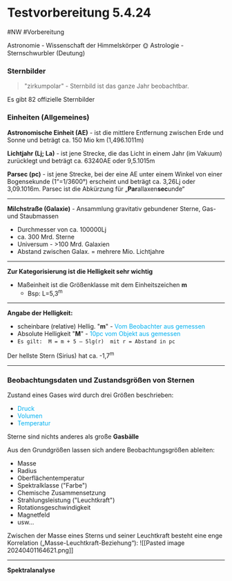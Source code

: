 # Testvorbereitung 5.4.24
#NW #Vorbereitung 

Astronomie - Wissenschaft der Himmelskörper 🌞
Astrologie - Sternschwurbler (Deutung) 

### Sternbilder

>"zirkumpolar" - Sternbild ist das ganze Jahr beobachtbar.

Es gibt 82 offizielle Sternbilder


### Einheiten (Allgemeines)

**Astronomische Einheit (AE)** - ist die mittlere Entfernung zwischen Erde und Sonne und beträgt ca. 150 Mio km (1,496.1011m)

**Lichtjahr (Lj; La)** - ist jene Strecke, die das Licht in einem Jahr (im Vakuum) zurücklegt und beträgt ca. 63240AE oder 9,5.1015m

**Parsec (pc)** - ist jene Strecke, bei der eine AE unter einem Winkel von einer Bogensekunde (1“=1/3600°) erscheint und beträgt ca. 3,26Lj oder 3,09.1016m. Parsec ist die Abkürzung für „**Par**allaxen**sec**unde“

****
**Milchstraße (Galaxie)** - Ansammlung gravitativ gebundener Sterne, Gas- und Staubmassen
- Durchmesser von ca. 100000Lj
- ca. 300 Mrd. Sterne
- Universum - >100 Mrd. Galaxien
- Abstand zwischen Galax. = mehrere Mio. Lichtjahre
****
**Zur Kategorisierung ist die Helligkeit sehr wichtig**
- Maßeinheit ist die Größenklasse mit dem Einheitszeichen **m**
	- Bsp: L=5,3<sup>m</sup>
****
**Angabe der Helligkeit:**
- scheinbare (relative) Hellig. "**m**" - <span style="color:#00b0f0">Vom Beobachter aus gemessen</span>
- Absolute Helligkeit "**M**" - <span style="color:#00b0f0">10pc vom Objekt aus gemessen</span>
- `Es gilt:  M = m + 5 – 5lg(r)  mit r = Abstand in pc`

Der hellste Stern (Sirius) hat ca. -1,7<sup>m</sup>
****

### Beobachtungsdaten und Zustandsgrößen von Sternen

Zustand eines Gases wird durch drei Größen beschrieben:
- <span style="color:#00b0f0">Druck</span>
- <span style="color:#00b0f0">Volumen</span>
- <span style="color:#00b0f0">Temperatur</span>

Sterne sind nichts anderes als große **Gasbälle**

Aus den Grundgrößen lassen sich andere Beobachtungsgrößen ableiten:
- Masse
- Radius
- Oberflächentemperatur
- Spektralklasse ("Farbe")
- Chemische Zusammensetzung
- Strahlungsleistung ("Leuchtkraft")
- Rotationsgeschwindigkeit
- Magnetfeld
- usw... 

Zwischen der Masse eines Sterns und seiner Leuchtkraft besteht eine enge Korrelation („Masse-Leuchtkraft-Beziehung“):
![[Pasted image 20240401164621.png]]
****

**Spektralanalyse**
